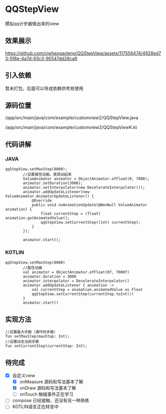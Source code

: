 # QQStepView
模拟qq计步器做出来的view
 ## 效果展示
https://github.com/cjwhaogaoleng/QQStepView/assets/117556474/4928ed73-5f8e-4a7d-93c3-90547dd26ca9

 ## 引入依赖
暂未打包，后面可以导成依赖供考核使用
 ## 源码位置
/app/src/main/java/com/example/customview2/QQStepView.java

/app/src/main/java/com/example/customview2/QQStepViewK.kt
 ## 代码讲解
  ### JAVA
```
qqStepView.setMaxStep(8000);
        //设置属性动画，使其动起来
        ValueAnimator animator = ObjectAnimator.ofFloat(0, 7000);
        animator.setDuration(3000);
        animator.setInterpolator(new DecelerateInterpolator());
        animator.addUpdateListener(new ValueAnimator.AnimatorUpdateListener() {
            @Override
            public void onAnimationUpdate(@NonNull ValueAnimator animation) {
                float currentStep = (float) animation.getAnimatedValue();
                qqStepView.setCurrentStep((int) currentStep);
            }
        });

        animator.start();
```
  ### KOTLIN
```
qqStepView.setMaxStep(8000)
        //属性动画
        val animator = ObjectAnimator.ofFloat(0f, 7000f)
        animator.duration = 3000
        animator.interpolator = DecelerateInterpolator()
        animator.addUpdateListener { animation -> 
            val currentStep = animation.animatedValue as Float
            qqStepView.setCurrentStep(currentStep.toInt())
        }
        animator.start()
```
 ## 实现方法
 ```
 //设置最大步数（满环的步数）
 fun setMaxStep(maxStep: Int);
 //设置动态当前步数
 fun setCurrentStep(currentStep: Int);
```
 ## 待完成
 - [x] 自定义view
   - [x] onMeasure 源码和写法基本了解
   - [x] onDraw 源码和写法基本了解
   - [ ] onTouch 触碰事件正在学习
 - [ ] compose 已经接触，还没有另一种熟练
 - [ ] KOTLIN语言正在转变中
